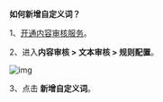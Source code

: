 **如何新增自定义词？**

1、[开通内容审核服务](moderation_enable.html)。

2、进入**内容审核 > 文本审核 > 规则配置**。

![img](@static/images/moderation/moderation_add_word.png)

3、点击 **新增自定义词**。


